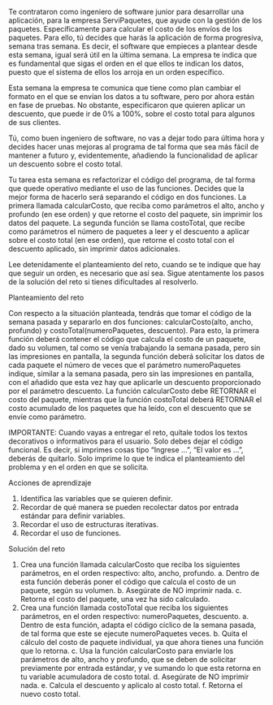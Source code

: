 Te contrataron como ingeniero de software junior para desarrollar una aplicación, para la empresa ServiPaquetes, que ayude con la gestión de los paquetes.
 Específicamente para calcular el costo de los envíos de los paquetes. Para ello, tú decides que harás la aplicación de forma progresiva, semana tras semana.
  Es decir, el software que empieces a plantear desde esta semana, igual será útil en la última semana.
   La empresa te indica que es fundamental que sigas el orden en el que ellos te indican los 
datos, puesto que el sistema de ellos los arroja en un orden específico.

Esta semana la empresa te comunica que tiene como plan cambiar el formato en el que se envían los datos a tu software, pero por ahora están en fase de pruebas. No obstante, especificaron que quieren aplicar un descuento, que puede ir de 0% a 100%, sobre el costo total para algunos de sus clientes.

Tú, como buen ingeniero de software, no vas a dejar todo para última hora y decides hacer unas mejoras al programa de tal forma que sea más fácil de mantener a futuro y, evidentemente, añadiendo la funcionalidad de aplicar un descuento sobre el costo total.

Tu tarea esta semana es refactorizar el código del programa, de tal forma que quede operativo mediante el uso de las funciones. 
Decides que la mejor forma de hacerlo será separando el código en dos funciones. 
La primera llamada calcularCosto, que reciba como parámetros el alto, ancho y profundo (en ese orden) y que retorne el costo del paquete, sin imprimir los datos del paquete. 
La segunda función se llama costoTotal, que recibe como parámetros el número de paquetes a leer y el descuento a aplicar sobre el costo total (en ese orden), 
que retorne el costo total con el descuento aplicado, sin imprimir datos adicionales.

Lee detenidamente el planteamiento del reto, cuando se te indique que hay que seguir un orden, es necesario que así sea. 
Sigue atentamente los pasos de la solución del reto si tienes dificultades al resolverlo.

Planteamiento del reto

Con respecto a la situación planteada, tendrás que tomar el código de la semana pasada y separarlo en dos funciones: calcularCosto(alto, ancho, profundo) y costoTotal(numeroPaquetes, descuento). Para esto, la primera función deberá contener el código que calcula el costo de un paquete, dado su volumen, tal como se venía trabajando la semana pasada, pero sin las impresiones en pantalla, la segunda función deberá solicitar los datos de cada paquete el número de veces que el parámetro numeroPaquetes indique, similar a la semana pasada, pero sin las impresiones en pantalla, con el añadido que esta vez hay que aplicarle un descuento proporcionado por el parámetro descuento. La función calcularCosto debe RETORNAR el costo del paquete, mientras que la función costoTotal deberá RETORNAR el costo acumulado de los paquetes que ha leído, con el descuento que se envíe como parámetro.

IMPORTANTE: Cuando vayas a entregar el reto, quítale todos los textos decorativos o informativos para el usuario. Solo debes dejar el código funcional. Es decir, si imprimes cosas tipo “Ingrese …”, “El valor es …”, deberás de quitarlo. Solo imprime lo que te indica el planteamiento del problema y en el orden en que se solicita.

Acciones de aprendizaje

1. Identifica las variables que se quieren definir.
2. Recordar de qué manera se pueden recolectar datos por entrada estándar para definir variables.
3. Recordar el uso de estructuras iterativas.
4. Recordar el uso de funciones.

Solución del reto

1. Crea una función llamada calcularCosto que reciba los siguientes parámetros, en el orden respectivo: alto, ancho, profundo.
a. Dentro de esta función deberás poner el código que calcula el costo de un paquete, según su volumen.
b. Asegúrate de NO imprimir nada.
c. Retorna el costo del paquete, una vez ha sido calculado.
2. Crea una función llamada costoTotal que reciba los siguientes parámetros, en el orden respectivo: numeroPaquetes, descuento.
a. Dentro de esta función, adapta el código cíclico de la semana pasada, de tal forma que este se ejecute numeroPaquetes veces.
b. Quita el cálculo del costo de paquete individual, ya que ahora tienes una función que lo retorna.
c. Usa la función calcularCosto para enviarle los parámetros de alto, ancho y profundo, que se deben de solicitar previamente por entrada estándar, y ve sumando lo que esta retorna en tu variable acumuladora de costo total.
d. Asegúrate de NO imprimir nada.
e. Calcula el descuento y aplicalo al costo total.
f. Retorna el nuevo costo total.
